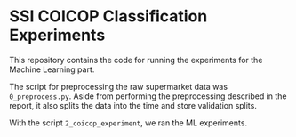 # SSI COICOP Classification Experiments

This repository contains the code for running the experiments for the Machine Learning part.

The script for preprocessing the raw supermarket data was `0_preprocess.py`.
Aside from performing the preprocessing described in the report, 
it also splits the data into the time and store validation splits.

With the script `2_coicop_experiment`, we ran the ML experiments.

